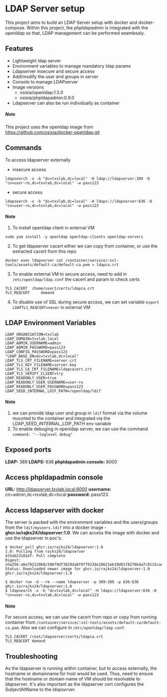 # LDAP Server setup

This project aims to build an LDAP Server setup with docker and docker-compose. Within this project, the *phpldapadmin* is integrated with the *openldap* so that, LDAP management can be performed seamlessly.

## Features
- Lightweight ldap server
- Environment variables to manage mandatory ldap params
- Ldapserver insecure and secure access
- Add/modify the user and groups in server
- Console to manage LDAPserver
- Image versions
  - osixia/openldap:1.5.0
  - osixia/phpldapadmin:0.9.0
- Ldapserver can also be run individually as container

##### Note
This project uses the openldap image from https://github.com/osixia/docker-openldap.git

## Commands
To access ldapserver externally
- insecure access
```
ldapsearch -x -b "dc=txvlab,dc=local" -H ldap://ldapserver:389 -D "cn=user-ro,dc=txvlab,dc=local" -w pass123
```
- secure access
```
ldapsearch -x -b "dc=txvlab,dc=local" -H ldaps://ldapserver:636 -D "cn=user-ro,dc=txvlab,dc=local" -w pass123
```

#### Note
1. To install openldap client in external VM
```
sudo yum install -y openldap openldap-clients openldap-servers
```
2. To get ldapserver cacert either we can copy from container, or use the extracted cacert from this repo
```
docker exec ldapserver cat /container/service/:ssl-tools/assets/default-ca/default-ca.pem > ldapca.crt
```
3. To enable external VM to secure access, need to add in `/etc/openldap/ldap.conf` the cacert and param to check certs
```
TLS_CACERT	/home/user1/certs/ldapca.crt
TLS_REQCERT     demand
```
4. To disable use of SSL during secure access, we can set variable `export LDAPTLS_REQCERT=never` in external VM

## LDAP Environment Variables

```
LDAP_ORGANISATION=txvlab
LDAP_DOMAIN=txvlab.local
LDAP_ADMIN_USERNAME=admin
LDAP_ADMIN_PASSWORD=pass123
LDAP_CONFIG_PASSWORD=pass123
"LDAP_BASE_DN=dc=txvlab,dc=local"
LDAP_TLS_CRT_FILENAME=server.crt
LDAP_TLS_KEY_FILENAME=server.key
LDAP_TLS_CA_CRT_FILENAME=ldapcacert.crt
LDAP_TLS_VERIFY_CLIENT=try
LDAP_READONLY_USER=true
LDAP_READONLY_USER_USERNAME=user-ro
LDAP_READONLY_USER_PASSWORD=pass123
LDAP_SEED_INTERNAL_LDIF_PATH=/openldap/ldif
```
#### Note
1. we can provide ldap user and group in `ldif` format via the volume mounted to the container and integrated via the LDAP_SEED_INTERNAL_LDIF_PATH env variable
2. To enable debuging in openldap server, we can use the command `command: "--loglevel debug"`


## Exposed ports

**LDAP:** 389
**LDAPS:** 636
**phpldapadmin console:** 8000

## Access phpldapadmin console

**URL:** http://ldapserver.txvlab.local:8000
**username:** cn=admin,dc=txvlab,dc=local
**password:** pass123

## Access ldapserver with docker
The server is packed with the environment variables and the users/groups from the `ldif/myusers.ldif` into a docker image - **ghcr.io/rajks24/ldapserver:1.0**.
We can access the image with docker and use the ldapserver in poc's.
```
$ docker pull ghcr.io/rajks24/ldapserver:1.0
1.0: Pulling from rajks24/ldapserver
433ab23181ef: Pull complete
Digest: sha256:a6e702120b8c506f9df3829da8f0ff933de10621eb19d81f8276b4a7c0115cad
Status: Downloaded newer image for ghcr.io/rajks24/ldapserver:1.0
ghcr.io/rajks24/ldapserver:1.0

$ docker run -d --rm --name ldapserver -p 389:389 -p 636:636 ghcr.io/rajks24/ldapserver:1.0
$ ldapsearch -x -b "dc=txvlab,dc=local" -H ldaps://ldapserver:636 -D "cn=user-ro,dc=txvlab,dc=local" -w pass123
```

#### Note
For secure access, we can use the cacert from repo or copy from running container from `/container/service/:ssl-tools/assets/default-ca/default-ca.pem`.
Also we can configure in `/etc/openldap/ldap.conf`.
```
TLS_CACERT /root/ldapserver/certs/ldapca.crt
TLS_REQCERT demand
```

## Troubleshooting 
As the ldapserver is running within container, but to access externally, the hostname or domainname for host would be used. Thus, need to ensure that the hostname or domain-name of VM should be resolvable to *ldapserver*. It's also important as the ldapserver cert configures the SubjectAltName to the *ldapserver*.
